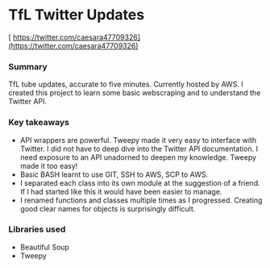 # TfL Twitter Updates

[ https://twitter.com/caesara47709326](https://twitter.com/caesara47709326)

### Summary
TfL tube updates, accurate to five minutes. Currently hosted by AWS. I created this project to learn some basic webscraping and to understand the Twitter API.

### Key takeaways
* API wrappers are powerful. Tweepy made it very easy to interface with Twitter. I did not have to deep dive into the Twitter API documentation. I need exposure to an API unadorned to deepen my knowledge. Tweepy made it too easy!
* Basic BASH learnt to use GIT, SSH to AWS, SCP to AWS.
* I separated each class into its own module at the suggestion of a friend. If I had started like this it would have been easier to manage.
* I renamed functions and classes multiple times as I progressed. Creating good clear names for objects is surprisingly difficult.

### Libraries used
* Beautiful Soup
* Tweepy
